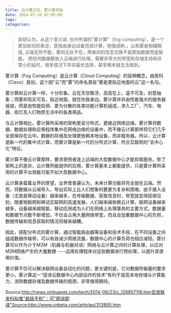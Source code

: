 ```yaml
---
title: 云计算之后，雾计算开始
date: 2014-07-28 07:05:00
tags: 
categories: 
---
```

> 吴韧认为，从这个意义讲, 也许所谓的"雾计算"（fog
computing），是一个更加贴切的表述，意指由身边设备完成计算。他强调称,，云和雾是相辅相成,
云端无所不能，雾则无处不在，两者间的信息交换不是原始数据而是智能。
把任何数据都放入云端进行处理，需要非常大的带宽和存储支持和非常小的延时，很多情况下并非最优选择，甚至根本就无法做到。





雾计算（Fog Computing）是云计算（Cloud
Computing）的延伸概念，由思科（Cisco）首创。这个因"云"而"雾"的命名源自"雾是更贴近地面的云"这一名句。

雾计算和云计算一样，十分形象。云在天空飘浮，高高在上，遥不可及，刻意抽象；而雾却现实可及，贴近地面，就在你我身边。雾计算并非由性能强大的服务器组成，而是由性能较弱、更为分散的各类功能计算机组成，渗入工厂、汽车、电器、街灯及人们物质生活中的各类用品。

与云计算相比，雾计算所采用的架构更呈分布式，更接近网络边缘。雾计算将数据、数据处理和应用程序集中在网络边缘的设备中，而不像云计算那样将它们几乎全部保存在云中。数据的存储及处理更依赖本地设备，而非服务器。所以，云计算是新一代的集中式计算，而雾计算是新一代的分布式计算，符合互联网的"去中心化"特征。

雾计算不像云计算那样，要求使用者连上远端的大型数据中心才能存取服务。除了架构上的差异，云计算所能提供的应用，雾计算基本上都能提供，只是雾计算所采用的计算平台效能可能不如大型数据中心。

云计算承载着业界的厚望。业界曾普遍认为，未来计算功能将完全放在云端。然而，将数据从云端导入、导出实际上比人们想象的要更为复杂和困难。由于接入设备（尤其是移动设备）越来越多，在传输数据、获取信息时，带宽就显得捉襟见肘。随着物联网和移动互联网的高速发展，人们越来越依赖云计算，联网设备越来越多，设备越来越智能，移动应用成为人们在网络上处理事务的主要方式，数据量和数据节点数不断增加，不仅会占用大量网络带宽，而且会加重数据中心的负担，数据传输和信息获取的情况将越来越糟。

因此，搭配分布式的雾计算，通过智能路由器等设备和技术手段，在不同设备之间组成数据传输带，可以有效减少网络流量，数据中心的计算负荷也相应减轻。雾计算可以作为介于M2M（机器与机器对话）网络与云计算之间的计算处理，以应对M2M网络产生的大量数据
----运用处理程序对这些数据进行预处理，以提升其使用价值。

雾计算不仅可以解决联网设备自动化的问题，更关键的是，它对数据传输量的要求更小。雾计算这一"促进云数据中心内部运作的技术"有利于提高本地存储与计算能力，消除数据存储及数据传输的瓶颈，非常值得期待。

Source:http://news.xinhuanet.com/tech/2014-06/23/c_126657116.htm百度联发科拟推"超级手机"：可"即说即译"Source:http://www.cnbeta.com/articles/313895.htm

